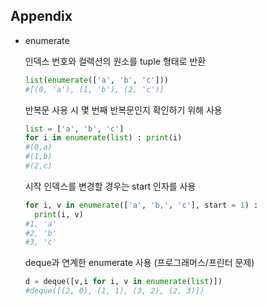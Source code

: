 ## Appendix

* enumerate

  인덱스 번호와 컬렉션의 원소를 tuple 형태로 반환

  ```python
  list(enumerate(['a', 'b', 'c']))
  #[(0, 'a'), (1, 'b'), (2, 'c')]
  ```

  반복문 사용 시 몇 번째 반복문인지 확인하기 위해 사용

  ```python
  list = ['a', 'b', 'c']
  for i in enumerate(list) : print(i)
  #(0,a)
  #(1,b)
  #(2,c)
  ```

  시작 인덱스를 변경할 경우는 start 인자를 사용

  ```python
  for i, v in enumerate(['a', 'b,', 'c'], start = 1) :
    print(i, v)
  #1, 'a'
  #2, 'b'
  #3, 'c'
  ```

  

  deque과 연계한 enumerate 사용 (프로그래머스/프린터 문제)

  ```py
  d = deque([v,i for i, v in enumerate(list)])
  #deque([(2, 0), (1, 1), (3, 2), (2, 3)])
  ```